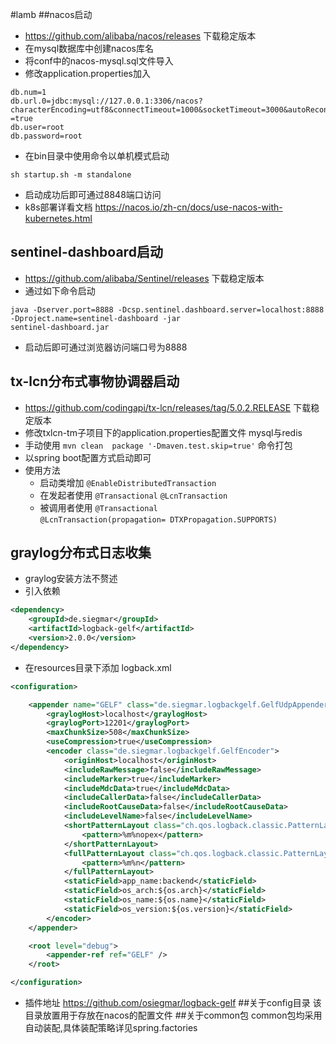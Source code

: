 #lamb
##nacos启动
* https://github.com/alibaba/nacos/releases 下载稳定版本  
* 在mysql数据库中创建nacos库名  
* 将conf中的nacos-mysql.sql文件导入
* 修改application.properties加入
```
db.num=1
db.url.0=jdbc:mysql://127.0.0.1:3306/nacos?characterEncoding=utf8&connectTimeout=1000&socketTimeout=3000&autoReconnect
=true
db.user=root
db.password=root
```
* 在bin目录中使用命令以单机模式启动
```
sh startup.sh -m standalone
```
* 启动成功后即可通过8848端口访问  
* k8s部署详看文档 https://nacos.io/zh-cn/docs/use-nacos-with-kubernetes.html
## sentinel-dashboard启动
* https://github.com/alibaba/Sentinel/releases 下载稳定版本  
* 通过如下命令启动
```
java -Dserver.port=8888 -Dcsp.sentinel.dashboard.server=localhost:8888 -Dproject.name=sentinel-dashboard -jar 
sentinel-dashboard.jar
```
* 启动后即可通过浏览器访问端口号为8888
## tx-lcn分布式事物协调器启动
* https://github.com/codingapi/tx-lcn/releases/tag/5.0.2.RELEASE 下载稳定版本  
* 修改txlcn-tm子项目下的application.properties配置文件 mysql与redis
* 手动使用 ```mvn clean  package '-Dmaven.test.skip=true'``` 命令打包
* 以spring boot配置方式启动即可
* 使用方法
	* 启动类增加 ```@EnableDistributedTransaction```
	* 在发起者使用 ```@Transactional``` ```@LcnTransaction```
	* 被调用者使用 ```@Transactional```  
	```@LcnTransaction(propagation= DTXPropagation.SUPPORTS)```
## graylog分布式日志收集
* graylog安装方法不赘述
* 引入依赖
```xml
<dependency>
    <groupId>de.siegmar</groupId>
    <artifactId>logback-gelf</artifactId>
    <version>2.0.0</version>
</dependency>
```
* 在resources目录下添加 logback.xml
```xml
<configuration>

    <appender name="GELF" class="de.siegmar.logbackgelf.GelfUdpAppender">
        <graylogHost>localhost</graylogHost>
        <graylogPort>12201</graylogPort>
        <maxChunkSize>508</maxChunkSize>
        <useCompression>true</useCompression>
        <encoder class="de.siegmar.logbackgelf.GelfEncoder">
            <originHost>localhost</originHost>
            <includeRawMessage>false</includeRawMessage>
            <includeMarker>true</includeMarker>
            <includeMdcData>true</includeMdcData>
            <includeCallerData>false</includeCallerData>
            <includeRootCauseData>false</includeRootCauseData>
            <includeLevelName>false</includeLevelName>
            <shortPatternLayout class="ch.qos.logback.classic.PatternLayout">
                <pattern>%m%nopex</pattern>
            </shortPatternLayout>
            <fullPatternLayout class="ch.qos.logback.classic.PatternLayout">
                <pattern>%m%n</pattern>
            </fullPatternLayout>
            <staticField>app_name:backend</staticField>
            <staticField>os_arch:${os.arch}</staticField>
            <staticField>os_name:${os.name}</staticField>
            <staticField>os_version:${os.version}</staticField>
        </encoder>
    </appender>

    <root level="debug">
        <appender-ref ref="GELF" />
    </root>

</configuration>
```
* 插件地址 https://github.com/osiegmar/logback-gelf
##关于config目录
该目录放置用于存放在nacos的配置文件
##关于common包
common包均采用自动装配,具体装配策略详见spring.factories